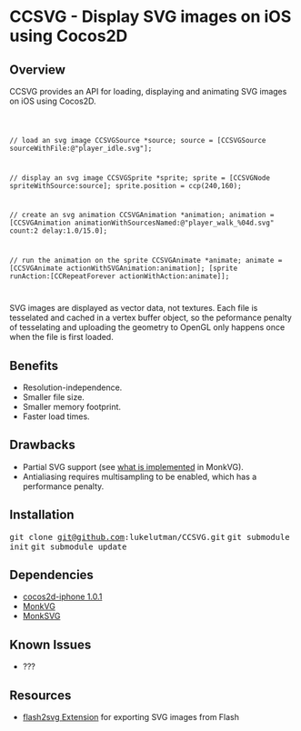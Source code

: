 CCSVG - Display SVG images on iOS using Cocos2D
===============================================


## Overview

CCSVG provides an API for loading, displaying and animating SVG images on iOS using Cocos2D. 

<code>
	
// load an svg image
CCSVGSource *source;
source = [CCSVGSource sourceWithFile:@"player_idle.svg"];

// display an svg image
CCSVGSprite *sprite;
sprite = [CCSVGNode spriteWithSource:source];
sprite.position = ccp(240,160);

// create an svg animation
CCSVGAnimation *animation;
animation = [CCSVGAnimation animationWithSourcesNamed:@"player_walk_%04d.svg" 
                                                count:2 
                                                delay:1.0/15.0];

// run the animation on the sprite
CCSVGAnimate *animate;
animate = [CCSVGAnimate actionWithSVGAnimation:animation];
[sprite runAction:[CCRepeatForever actionWithAction:animate]];

</code>

SVG images are displayed as vector data, not textures. Each file is tesselated and cached in a vertex buffer object, so the peformance penalty of tesselating and uploading the geometry to OpenGL only happens once when the file is first loaded.


## Benefits

* Resolution-independence.
* Smaller file size. 
* Smaller memory footprint.
* Faster load times.


## Drawbacks

* Partial SVG support (see [what is implemented](https://github.com/micahpearlman/MonkVG/blob/master/README.md#what-is-implemented) in MonkVG).
* Antialiasing requires multisampling to be enabled, which has a performance penalty.


## Installation

<tt>git clone git@github.com:lukelutman/CCSVG.git</tt>
<tt>git submodule init</tt>
<tt>git submodule update</tt>


## Dependencies

* [cocos2d-iphone 1.0.1](https://github.com/cocos2d/cocos2d-iphone)
* [MonkVG](https://github.com/lukelutman/MonkVG)
* [MonkSVG](https://github.com/lukelutman/MonkSVG)

## Known Issues

* ???

## Resources

* [flash2svg Extension](http://www.adobe.com/cfusion/exchange/index.cfm?event=extensionDetail&loc=en_us&extid=2422028) for exporting SVG images from Flash